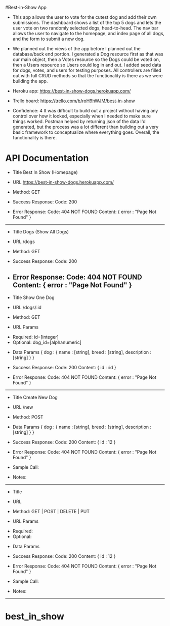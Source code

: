 #Best-in-Show App
* This app allows the user to vote for the cutest dog and add their own submissions. The dashboard shows a list of the top 5 dogs and lets the user vote on two randomly selected dogs, head-to-head. The nav bar allows the user to navigate to the homepage, and index page of all dogs, and the form to submit a new dog.

* We planned out the views of the app before I planned out the database/back end portion. I generated a Dog resource first as that was our main object, then a Votes resource so the Dogs could be voted on, then a Users resource so Users could log in and out. I added seed data for dogs, votes, and users for testing purposes. All controllers are filled out with full CRUD methods so that the functionality is there as we were building the app.

* Heroku app: https://best-in-show-dogs.herokuapp.com/
* Trello board: https://trello.com/b/roH9hWJM/best-in-show
* Confidence: 4
  It was difficult to build out a project without having any control over         how it looked, especially when I needed to make sure things worked. Postman helped by returning json of the data I'd generated, but the process was a lot different than building out a very basic framework to conceptualize where everything goes. Overall, the functionality is there.

# API Documentation

* Title
  Best In Show (Homepage)

* URL
  https://best-in-show-dogs.herokuapp.com/

* Method:
  GET

* Success Response:
  Code: 200

* Error Response:
  Code: 404 NOT FOUND
  Content: { error : "Page Not Found" }
--------------------------------------------------------------------------------

* Title
  Dogs (Show All Dogs)

* URL
  /dogs

* Method:
  GET

* Success Response:
  Code: 200

* Error Response:
  Code: 404 NOT FOUND
  Content: { error : "Page Not Found" }
  --------------------------------------------------------------------------------

* Title
  Show One Dog

* URL
  /dogs/:id

* Method:
  GET

* URL Params
- Required: id=[integer]
- Optional: dog_id=[alphanumeric]

* Data Params
{
dog : {
  name : [string],
  breed : [string],
  description : [string]
  }
}

* Success Response:
  Code: 200
  Content: { id : :id }

* Error Response:
  Code: 404 NOT FOUND
  Content: { error : "Page Not Found" }
--------------------------------------------------------------------------------

* Title
  Create New Dog

* URL
  /new

* Method:
  POST

* Data Params
  {
  dog : {
    name : [string],
    breed : [string],
    description : [string]
    }
  }

* Success Response:
  Code: 200
  Content: { id : 12 }

* Error Response:
  Code: 404 NOT FOUND
  Content: { error : "Page Not Found" }

* Sample Call:

* Notes:
--------------------------------------------------------------------------------

* Title


* URL


* Method:
GET | POST | DELETE | PUT

* URL Params
- Required:
- Optional:

* Data Params


* Success Response:
  Code: 200
  Content: { id : 12 }

* Error Response:
  Code: 404 NOT FOUND
  Content: { error : "Page Not Found" }

* Sample Call:

* Notes:
--------------------------------------------------------------------------------
# best_in_show
